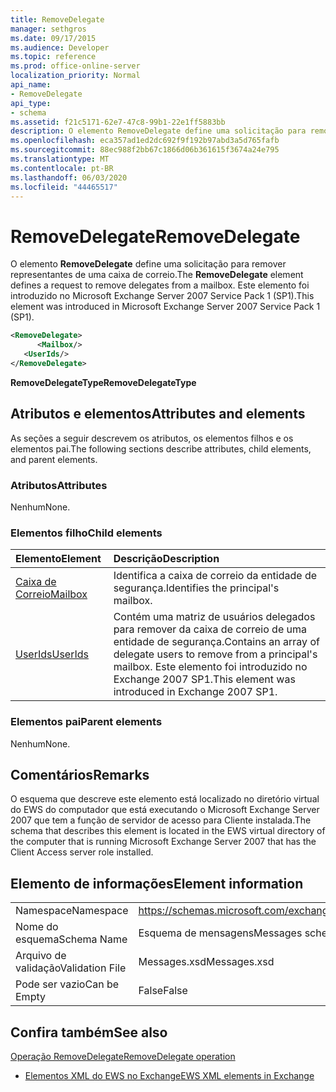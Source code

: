 ```yaml
---
title: RemoveDelegate
manager: sethgros
ms.date: 09/17/2015
ms.audience: Developer
ms.topic: reference
ms.prod: office-online-server
localization_priority: Normal
api_name:
- RemoveDelegate
api_type:
- schema
ms.assetid: f21c5171-62e7-47c8-99b1-22e1ff5883bb
description: O elemento RemoveDelegate define uma solicitação para remover representantes de uma caixa de correio. Este elemento foi introduzido no Microsoft Exchange Server 2007 Service Pack 1 (SP1).
ms.openlocfilehash: eca357ad1ed2dc692f9f192b97abd3a5d765fafb
ms.sourcegitcommit: 88ec988f2bb67c1866d06b361615f3674a24e795
ms.translationtype: MT
ms.contentlocale: pt-BR
ms.lasthandoff: 06/03/2020
ms.locfileid: "44465517"
---
```

# <a name="removedelegate"></a><span data-ttu-id="85f38-104">RemoveDelegate</span><span class="sxs-lookup"><span data-stu-id="85f38-104">RemoveDelegate</span></span>

<span data-ttu-id="85f38-105">O elemento **RemoveDelegate** define uma solicitação para remover representantes de uma caixa de correio.</span><span class="sxs-lookup"><span data-stu-id="85f38-105">The **RemoveDelegate** element defines a request to remove delegates from a mailbox.</span></span> <span data-ttu-id="85f38-106">Este elemento foi introduzido no Microsoft Exchange Server 2007 Service Pack 1 (SP1).</span><span class="sxs-lookup"><span data-stu-id="85f38-106">This element was introduced in Microsoft Exchange Server 2007 Service Pack 1 (SP1).</span></span> 
  
```xml
<RemoveDelegate>
      <Mailbox/>
   <UserIds/>
</RemoveDelegate>
```

 <span data-ttu-id="85f38-107">**RemoveDelegateType**</span><span class="sxs-lookup"><span data-stu-id="85f38-107">**RemoveDelegateType**</span></span>
## <a name="attributes-and-elements"></a><span data-ttu-id="85f38-108">Atributos e elementos</span><span class="sxs-lookup"><span data-stu-id="85f38-108">Attributes and elements</span></span>

<span data-ttu-id="85f38-109">As seções a seguir descrevem os atributos, os elementos filhos e os elementos pai.</span><span class="sxs-lookup"><span data-stu-id="85f38-109">The following sections describe attributes, child elements, and parent elements.</span></span>
  
### <a name="attributes"></a><span data-ttu-id="85f38-110">Atributos</span><span class="sxs-lookup"><span data-stu-id="85f38-110">Attributes</span></span>

<span data-ttu-id="85f38-111">Nenhum</span><span class="sxs-lookup"><span data-stu-id="85f38-111">None.</span></span>
  
### <a name="child-elements"></a><span data-ttu-id="85f38-112">Elementos filho</span><span class="sxs-lookup"><span data-stu-id="85f38-112">Child elements</span></span>

|<span data-ttu-id="85f38-113">**Elemento**</span><span class="sxs-lookup"><span data-stu-id="85f38-113">**Element**</span></span>|<span data-ttu-id="85f38-114">**Descrição**</span><span class="sxs-lookup"><span data-stu-id="85f38-114">**Description**</span></span>|
|:-----|:-----|
|[<span data-ttu-id="85f38-115">Caixa de Correio</span><span class="sxs-lookup"><span data-stu-id="85f38-115">Mailbox</span></span>](mailbox.md) <br/> |<span data-ttu-id="85f38-116">Identifica a caixa de correio da entidade de segurança.</span><span class="sxs-lookup"><span data-stu-id="85f38-116">Identifies the principal's mailbox.</span></span>  <br/> |
|[<span data-ttu-id="85f38-117">UserIds</span><span class="sxs-lookup"><span data-stu-id="85f38-117">UserIds</span></span>](userids.md) <br/> |<span data-ttu-id="85f38-118">Contém uma matriz de usuários delegados para remover da caixa de correio de uma entidade de segurança.</span><span class="sxs-lookup"><span data-stu-id="85f38-118">Contains an array of delegate users to remove from a principal's mailbox.</span></span> <span data-ttu-id="85f38-119">Este elemento foi introduzido no Exchange 2007 SP1.</span><span class="sxs-lookup"><span data-stu-id="85f38-119">This element was introduced in Exchange 2007 SP1.</span></span>  <br/> |
   
### <a name="parent-elements"></a><span data-ttu-id="85f38-120">Elementos pai</span><span class="sxs-lookup"><span data-stu-id="85f38-120">Parent elements</span></span>

<span data-ttu-id="85f38-121">Nenhum</span><span class="sxs-lookup"><span data-stu-id="85f38-121">None.</span></span>
  
## <a name="remarks"></a><span data-ttu-id="85f38-122">Comentários</span><span class="sxs-lookup"><span data-stu-id="85f38-122">Remarks</span></span>

<span data-ttu-id="85f38-123">O esquema que descreve este elemento está localizado no diretório virtual do EWS do computador que está executando o Microsoft Exchange Server 2007 que tem a função de servidor de acesso para Cliente instalada.</span><span class="sxs-lookup"><span data-stu-id="85f38-123">The schema that describes this element is located in the EWS virtual directory of the computer that is running Microsoft Exchange Server 2007 that has the Client Access server role installed.</span></span>
  
## <a name="element-information"></a><span data-ttu-id="85f38-124">Elemento de informações</span><span class="sxs-lookup"><span data-stu-id="85f38-124">Element information</span></span>

|||
|:-----|:-----|
|<span data-ttu-id="85f38-125">Namespace</span><span class="sxs-lookup"><span data-stu-id="85f38-125">Namespace</span></span>  <br/> |https://schemas.microsoft.com/exchange/services/2006/messages  <br/> |
|<span data-ttu-id="85f38-126">Nome do esquema</span><span class="sxs-lookup"><span data-stu-id="85f38-126">Schema Name</span></span>  <br/> |<span data-ttu-id="85f38-127">Esquema de mensagens</span><span class="sxs-lookup"><span data-stu-id="85f38-127">Messages schema</span></span>  <br/> |
|<span data-ttu-id="85f38-128">Arquivo de validação</span><span class="sxs-lookup"><span data-stu-id="85f38-128">Validation File</span></span>  <br/> |<span data-ttu-id="85f38-129">Messages.xsd</span><span class="sxs-lookup"><span data-stu-id="85f38-129">Messages.xsd</span></span>  <br/> |
|<span data-ttu-id="85f38-130">Pode ser vazio</span><span class="sxs-lookup"><span data-stu-id="85f38-130">Can be Empty</span></span>  <br/> |<span data-ttu-id="85f38-131">False</span><span class="sxs-lookup"><span data-stu-id="85f38-131">False</span></span>  <br/> |
   
## <a name="see-also"></a><span data-ttu-id="85f38-132">Confira também</span><span class="sxs-lookup"><span data-stu-id="85f38-132">See also</span></span>



[<span data-ttu-id="85f38-133">Operação RemoveDelegate</span><span class="sxs-lookup"><span data-stu-id="85f38-133">RemoveDelegate operation</span></span>](removedelegate-operation.md)


- [<span data-ttu-id="85f38-134">Elementos XML do EWS no Exchange</span><span class="sxs-lookup"><span data-stu-id="85f38-134">EWS XML elements in Exchange</span></span>](ews-xml-elements-in-exchange.md)

